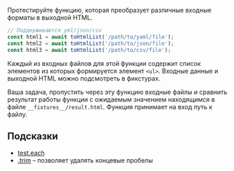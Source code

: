Протестируйте функцию, которая преобразует различные входные форматы в выходной HTML.
```javascript
// Поддерживаются yml/json/csv
const html1 = await toHtmlList('/path/to/yaml/file');
const html2 = await toHtmlList('/path/to/json/file');
const html3 = await toHtmlList('/path/to/csv/file');
```
Каждый из входных файлов для этой функции содержит список элементов из которых формируется элемент `<ul>`. Входные данные и выходной HTML можно подсмотреть в фикстурах.

Ваша задача, пропустить через эту функцию входные файлы и сравнить результат работы функции с ожидаемым значением находящимся в файле `__fixtures__/result.html`. Функция принимает на вход путь к файлу.

## Подсказки
- [test.each](https://jestjs.io/docs/api#testeachtablename-fn-timeout)
- [.trim](https://developer.mozilla.org/en-US/docs/Web/JavaScript/Reference/Global_Objects/String/Trim) – позволяет удалять концевые пробелы